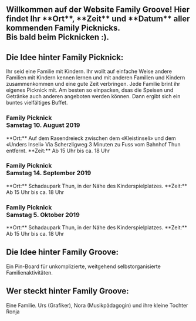 <h2>Willkommen auf der Website Family Groove! Hier findet Ihr **Ort**, **Zeit** und **Datum** aller kommenden Family Picknicks.<br>Bis bald beim Picknicken :).</h2>

<h2>Die Idee hinter Family Picknick:</h2>
Ihr seid eine Familie mit Kindern. Ihr wollt auf einfache Weise andere Familien mit Kindern kennen lernen und mit anderen Familien und Kindern zusammenkommen und eine gute Zeit verbringen. Jede Familie brint ihr eigenes Picknick mit. Am besten so einpacken, dsas die Speisen und Getränke auch anderen angeboten werden können. Dann ergibt sich ein buntes vielfältiges Buffet.

<h3>Family Picknick<br>Samstag 10. August 2019</h3>
**Ort:** Auf dem Rasendreieck zwischen dem «Kleistinseli» und dem «Unders Inseli» 
Via Scherzligweg 3 Minuten zu Fuss vom Bahnhof Thun entfernt.
**Zeit:** Ab 15 Uhr bis ca. 18 Uhr
<h3>Family Picknick<br>Samstag 14. September 2019</h3>
**Ort:** Schadaupark Thun, in der Nähe des Kinderspielplatzes.
**Zeit:** Ab 15 Uhr bis ca. 18 Uhr
<h3>Family Picknick<br>Samstag 5. Oktober 2019</h3>
**Ort:** Schadaupark Thun, in der Nähe des Kinderspielplatzes.
**Zeit:** Ab 15 Uhr bis ca. 18 Uhr

<h2>Die Idee hinter Family Groove:</h2>
Ein Pin-Board für unkomplizierte, weitgehend selbstorganisierte Familienaktivitäten. 

<h2>Wer steckt hinter Family Groove:</h2>
Eine Familie. Urs (Grafiker), Nora (Musikpädagogin) und ihre kleine Tochter Ronja
